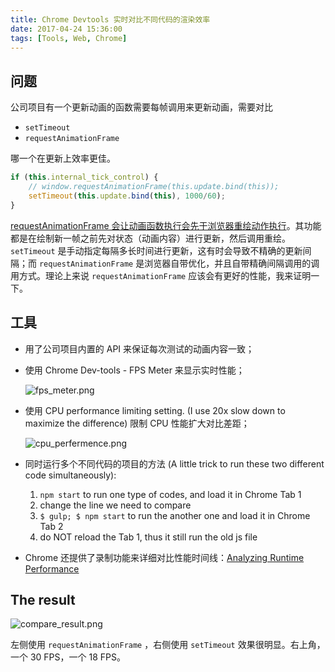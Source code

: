 ```yaml
---
title: Chrome Devtools 实时对比不同代码的渲染效率
date: 2017-04-24 15:36:00
tags: [Tools, Web, Chrome]
---
```


## 问题

公司项目有一个更新动画的函数需要每帧调用来更新动画，需要对比

- `setTimeout`
- `requestAnimationFrame`

哪一个在更新上效率更佳。



```js
if (this.internal_tick_control) {
    // window.requestAnimationFrame(this.update.bind(this));
    setTimeout(this.update.bind(this), 1000/60);
}
```

[requestAnimationFrame 会让动画函数执行会先于浏览器重绘动作执行](https://developer.mozilla.org/en-US/docs/Web/API/window/requestAnimationFrame)。其功能都是在绘制新一帧之前先对状态（动画内容）进行更新，然后调用重绘。`setTimeout` 是手动指定每隔多长时间进行更新，这有时会导致不精确的更新间隔；而 `requestAnimationFrame` 是浏览器自带优化，并且自带精确间隔调用的调用方式。理论上来说 `requestAnimationFrame` 应该会有更好的性能，我来证明一下。

## 工具

- 用了公司项目内置的 API 来保证每次测试的动画内容一致；

- 使用 Chrome Dev-tools - FPS Meter 来显示实时性能；

    ![fps_meter.png](/images/compare_animation_performance/fps_meter.png)

- 使用 CPU performance limiting setting.  (I use 20x slow down to maximize the difference) 限制 CPU 性能扩大对比差距；

    ![cpu_perfermence.png](/images/compare_animation_performance/cpu_perfermence.png)
    
- 同时运行多个不同代码的项目的方法 (A little trick to run these two different code simultaneously):

  1. `npm start` to run one type of codes, and load it in Chrome Tab 1
  2. change the line we need to compare
  3. `$ gulp; $ npm start` to run the another one and load it in Chrome Tab 2
  4. do NOT reload the Tab 1, thus it still run the old js file


- Chrome 还提供了录制功能来详细对比性能时间线：[Analyzing Runtime Performance](https://developers.google.com/web/tools/chrome-devtools/evaluate-performance/?hl=zh-cn)




## The result

![compare_result.png](/images/compare_animation_performance/compare_result.png)

左侧使用 `requestAnimationFrame` ，右侧使用 `setTimeout` 效果很明显。右上角，一个 30 FPS，一个 18 FPS。